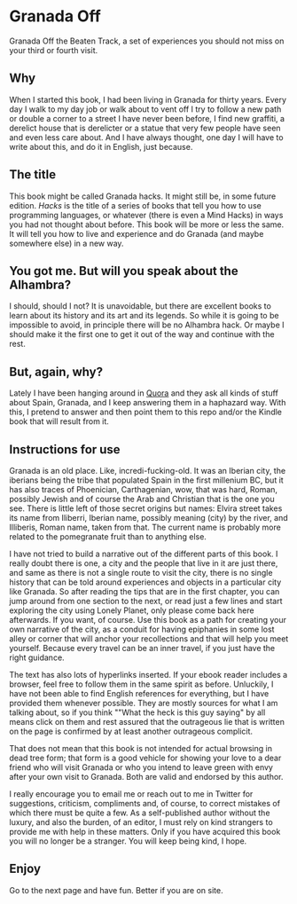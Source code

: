 Granada Off
===========

Granada Off the Beaten Track, a set of experiences you should not miss on your third or fourth visit.

## Why

When I started this book, I had been living in Granada for thirty years. Every day I walk to my day job or walk about to vent off I try to follow a new path or double a corner to a street I have never been before, I find new graffiti, a derelict house that is derelicter or a statue that very few people have seen and even less care about. And I have always thought, one day I will have to write about this, and do it in English, just because.

## The title

This book might be called Granada hacks. It might still be, in some
future edition. *Hacks* is the title of a series of books that tell you how to use programming languages, or whatever (there is even a Mind Hacks) in ways you had not thought about before. This book will be more or less the same. It will tell you how to live and experience and do Granada (and maybe somewhere else) in a new way.

## You got me. But will you speak about the Alhambra?

I should, should I not? It is unavoidable, but there are excellent books to learn about its history and its art and its legends. So while it is going to be impossible to avoid, in principle there will be no Alhambra hack. Or maybe I should make it the first one to get it out of the way and continue with the rest.

## But, again, why?

Lately I have been hanging around in [Quora](http://quora.com) and they ask all kinds of stuff about Spain, Granada, and I keep answering them in a haphazard way. With this, I pretend to answer and then point them to this repo and/or the Kindle book that will result from it. 

## Instructions for use

Granada is an old place. Like, incredi-fucking-old. It was an Iberian city, the iberians being the tribe that populated Spain in the first millenium BC, but it has also traces of Phoenician, Carthagenian, wow, that was hard, Roman, possibly Jewish and of course the Arab and Christian that is the one you see. There is little left of those secret origins but names: Elvira street takes its name from Iliberri, Iberian name, possibly meaning (city) by the river, and Illiberis, Roman name, taken from that. The current name is probably more related to the pomegranate fruit than to anything else. 

I have not tried to build a narrative out of the different parts of this book. I really doubt there is one, a city and the people that live in it are just there, and same as there is not a single route to visit the city, there is no single history that can be told around experiences and objects in a particular city like Granada. So after reading the tips that are in the first chapter, you can jump around from one section to the next, or read just a few lines and start exploring the city using Lonely Planet, only please come back here afterwards. If you want, of course. Use this book as a path for creating your own narrative of the city, as a conduit for having epiphanies in some lost alley or corner that will anchor your recollections and that will help you meet yourself. Because every travel can be an inner travel, if you just have the right guidance.

The text has also lots of hyperlinks inserted. If your ebook reader includes a browser, feel free to follow them in the same spirit as before. Unluckily, I have not been able to find English references for everything, but I have provided them whenever possible. They are mostly sources for what I am talking about, so if you think ""What the heck is this guy saying" by all means click on them and rest assured that the outrageous lie that is written on the page is confirmed by at least another outrageous complicit.

That does not mean that this book is not intended for actual browsing in dead tree form; that form is a good vehicle for showing your love to a dear friend who will visit Granada or who you intend to leave green with envy after your own visit to Granada. Both are valid and endorsed by this author.

I really encourage you to email me or reach out to me in Twitter for suggestions, criticism, compliments and, of course, to correct mistakes of which there must be quite a few. As a self-published author without the luxury, and also the burden, of an editor, I must rely on kind strangers to provide me with help in these matters. Only if you have acquired this book you will no longer be a stranger. You will keep being kind, I hope. 

## Enjoy

Go to the next page and have fun. Better if you are on site.

